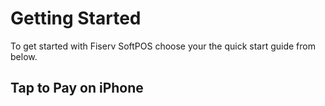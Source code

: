 # Getting Started

To get started with Fiserv SoftPOS choose your the quick start guide from below.
 
## Tap to Pay on iPhone

<!-- type: row -->

<!-- type: card
title: Quickstart guide for the Tap to Pay on iPhone SDK by Fiserv
description: This Package is an SDK that facilitates enabling Apple's Tap To Pay on iPhone functionality in your own app. With just a bit of configuration and a few lines of code, your iPhone app will be able to securely accept contactless payments on a supported iPhone without any additional hardware (e.g. POS terminal, external card reader device, etc.)
link: ?path=docs/TTP/Apple-Pay/Apple-Pay-Getting-Started.md
-->

<!-- type: card
title: Sample iPhone Application
description: This sample Swift app demonstrates the capabilities of Apple's Tap To Pay on iPhone functionality, leveraging Fiserv's TTP SDK
link: ?path=docs/TTP/Apple-Pay/iPhone-Sample-App-by-Fiserv.md
-->

<!-- type: row-end -->
